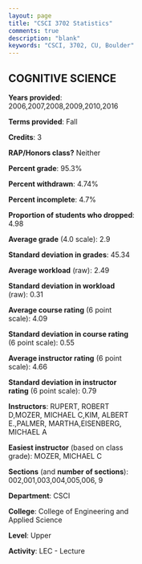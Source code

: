 ```yaml
---
layout: page
title: "CSCI 3702 Statistics"
comments: true
description: "blank"
keywords: "CSCI, 3702, CU, Boulder"
--- 
```

<head>
<script src="https://ajax.googleapis.com/ajax/libs/jquery/2.1.3/jquery.min.js"></script>
<script src="https://dl.dropboxusercontent.com/s/pc42nxpaw1ea4o9/highcharts.js?dl=0"></script>
<!-- <script src="../assets/js/highcharts.js"></script> -->
<style type="text/css">@font-face {
	font-family: "Bebas Neue";
	src: url(https://www.filehosting.org/file/details/544349/BebasNeue%20Regular.otf) format("opentype");
	}
	h1.Bebas { 
		font-family: "Bebas Neue", Verdana, Tahoma;
	}
</style>
</head>
<body>
	<div id="container" style="float: right; width: 45%; height: 88%; margin-left: 2.5%; margin-right: 2.5%;"></div>
	<script language="JavaScript">
		$(document).ready(function() {
		var chart = {type: 'column'};
		var title = {text: 'Grade Distribution'};
		var xAxis = {categories: ['A','B','C','D','F'],crosshair: true};
		var yAxis = {min: 0,title: {text: 'Percentage'}};
		var tooltip = {headerFormat: '<center><b><span style="font-size:20px">{point.key}</span></b></center>',
		               pointFormat: '<td style="padding:0"><b>{point.y:.1f}%</b></td>',
		               footerFormat: '</table>',shared: true,useHTML: true};
		var plotOptions = {column: {pointPadding: 0.0,borderWidth: 0}};  
		var credits = {enabled: false};var series= [{name: 'Percent',data: [41.67,36.51,12.3,3.57,5.95,]}];
		var json = {};
		json.chart = chart;
		json.title = title;
		json.tooltip = tooltip;
		json.xAxis = xAxis;
		json.yAxis = yAxis;  
		json.series = series;
		json.plotOptions = plotOptions;  
		json.credits = credits;
		$('#container').highcharts(json);
	});
	</script>
</body>
			   
## COGNITIVE SCIENCE

**Years provided**: 2006,2007,2008,2009,2010,2016

**Terms provided**: Fall

**Credits**: 3

**RAP/Honors class?** Neither

**Percent grade**: 95.3%

**Percent withdrawn**: 4.74%

**Percent incomplete**: 4.7%

**Proportion of students who dropped**: 4.98

**Average grade** (4.0 scale): 2.9

**Standard deviation in grades**: 45.34

**Average workload** (raw): 2.49

**Standard deviation in workload** (raw): 0.31

**Average course rating** (6 point scale): 4.09

**Standard deviation in course rating** (6 point scale): 0.55

**Average instructor rating** (6 point scale): 4.66

**Standard deviation in instructor rating** (6 point scale): 0.79

**Instructors**: RUPERT, ROBERT D,MOZER, MICHAEL C,KIM, ALBERT E.,PALMER, MARTHA,EISENBERG, MICHAEL A

**Easiest instructor** (based on class grade): MOZER, MICHAEL C

**Sections** (and **number of sections**): 002,001,003,004,005,006, 9

**Department**: CSCI

**College**: College of Engineering and Applied Science

**Level**: Upper

**Activity**: LEC - Lecture